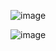 ![image](https://github.com/user-attachments/assets/a9195519-66a7-45a6-b0c5-8c4154138986)

![image](https://github.com/user-attachments/assets/d161da40-a0ba-4a53-bd5b-11cf3a6587d3)
